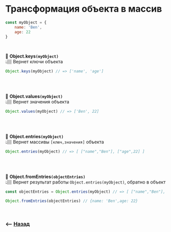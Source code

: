 # Трансформация объекта в массив
```javascript
const myObject = {
    name: 'Ben',
    age: 22
}
```

<br>

💠 **Object.keys`(myObject)`**   
👆🏽 Вернет ключи объекта 
```javascript
Object.keys(myObject) // => ['name', 'age']
``` 

<br>
<br>

💠 **Object.values`(myObject)`**   
👆🏽 Вернет значения объекта 
```javascript
Object.values(myObject) // => ['Ben', 22]
``` 

<br>
<br>

💠 **Object.entries`(myObject)`**   
👆🏽 Вернет массивы `[ключ,значения]` объекта 
```javascript
Object.entries(myObject) // => [ ["name","Ben"], ["age",22] ]
``` 

<br>
<br>

💠 **Object.fromEntries`(objectEntries)`**     
👆🏽 Вернет результат работы `Object.entries(myObject)`, обратно в объект
```javascript
const objectEntries = Object.entries(myObject) // => [ ["name","Ben"], ["age",22] ]

Object.fromEntries(objectEntries) // {name: 'Ben',age: 22}
```

<br>

### ⟵ **<a href="../../readme.md">Назад</a>** 